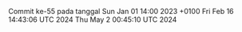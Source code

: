 Commit ke-55 pada tanggal Sun Jan 01 14:00 2023 +0100
Fri Feb 16 14:43:06 UTC 2024
Thu May  2 00:45:10 UTC 2024
